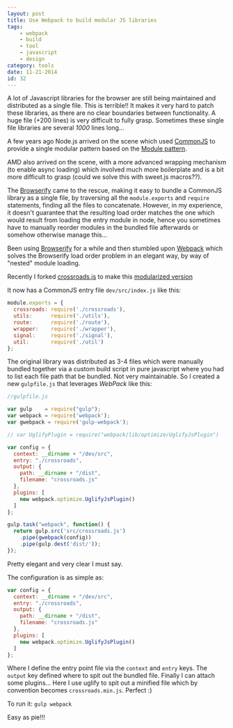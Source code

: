 ```yaml
---
layout: post
title: Use Webpack to build modular JS libraries
tags:
    - webpack
    - build
    - tool
    - javascript
    - design
category: tools
date: 11-21-2014
id: 32
---
```


A lot of Javascript libraries for the browser are still being maintained and distributed as a single file. This is terrible!! It makes it very hard to patch these libraries, as there are no clear boundaries between functionality. A huge file (+200 lines) is very difficult to fully grasp.
Sometimes these single file libraries are several *1000* lines long...

A few years ago Node.js arrived on the scene which used [CommonJS](http://wiki.commonjs.org/wiki/CommonJS) to provide a single modular pattern based on the [Module pattern](http://toddmotto.com/mastering-the-module-pattern/).

AMD also arrived on the scene, with a more advanced wrapping mechanism (to enable async loading) which involved much more boilerplate and is a bit more difficult to grasp (could we solve this with sweet.js macros??).

The [Browserify](http://browserify.org/) came to the rescue, making it easy to bundle a CommonJS library as a single file, by traversing all the `module.exports` and `require` statements, finding all the files to concatenate. However, in my experience, it doesn't guarantee that the resulting load order matches the one which would result from loading the entry module in node, hence you sometimes have to manually reorder modules in the bundled file afterwards or somehow otherwise manage this...

Been using [Browserify](http://browserify.org/) for a while and then stumbled upon [Webpack](http://webpack.github.io/) which solves the Browserify load order problem in an elegant way, by way of "nested" module loading.

Recently I forked [crossroads.js](https://github.com/millermedeiros/crossroads.js) to make this [modularized version](https://github.com/kristianmandrup/crossroads.js)

It now has a CommonJS entry file `dev/src/index.js` like this:

```js
module.exports = {
  crossroads: require('./crossroads'),
  utils:      require('./utils'),
  route:      require('./route'),
  wrapper:    require('./wrapper'),
  signal:     require('./signal'),
  util:       require('./util')
};
```

The original library was distributed as 3-4 files which were manually bundled together via a custom build script in pure javascript where you had to list each file path that be bundled. Not very maintainable. So I created a new `gulpfile.js` that leverages *WebPack* like this:

```js
//gulpfile.js

var gulp    = require("gulp");
var webpack = require('webpack');
var gwebpack = require('gulp-webpack');

// var UglifyPlugin = require("webpack/lib/optimize/UglifyJsPlugin")

var config = {
  context: __dirname + "/dev/src",
  entry: "./crossroads",
  output: {
    path: __dirname + "/dist",
    filename: "crossroads.js"
  },
  plugins: [
    new webpack.optimize.UglifyJsPlugin()
  ]
};

gulp.task("webpack", function() {
  return gulp.src('src/crossroads.js')
    .pipe(gwebpack(config))
    .pipe(gulp.dest('dist/'));
});
```

Pretty elegant and very clear I must say.

The configuration is as simple as:

```js
var config = {
  context: __dirname + "/dev/src",
  entry: "./crossroads",
  output: {
    path: __dirname + "/dist",
    filename: "crossroads.js"
  },
  plugins: [
    new webpack.optimize.UglifyJsPlugin()
  ]
};
```

Where I define the entry point file via the `context` and `entry` keys.
The `output` key defined where to spit out the bundled file.
Finally I can attach some plugins... Here I use uglify to spit out a minified file which by convention
becomes `crossroads.min.js`. Perfect :)

To run it: `gulp webpack`

Easy as pie!!!
